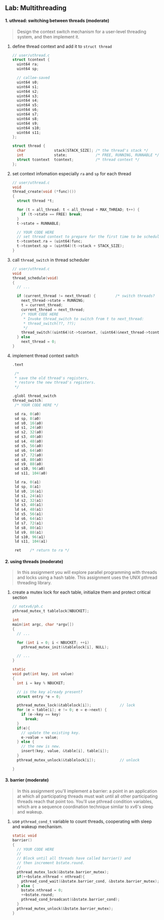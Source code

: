 ## Lab: Multithreading

#### 1. uthread: switching between threads (moderate)

> Design the context switch mechanism for a user-level threading system, and then implement it.

1. define thread context and add it to `struct thread`
   ```c
   // user/uthread.c
   struct tcontext {
     uint64 ra;
     uint64 sp;

     // callee-saved
     uint64 s0;
     uint64 s1;
     uint64 s2;
     uint64 s3;
     uint64 s4;
     uint64 s5;
     uint64 s6;
     uint64 s7;
     uint64 s8;
     uint64 s9;
     uint64 s10;
     uint64 s11;
   };

   struct thread {
     char             stack[STACK_SIZE]; /* the thread's stack */
     int              state;             /* FREE, RUNNING, RUNNABLE */
     struct tcontext  tcontext;          /* thread context */
   };
   ```

2. set context infomation especially `ra` and `sp` for each thread

   ```c
   // user/uthread.c
   void 
   thread_create(void (*func)())
   {
     struct thread *t;

     for (t = all_thread; t < all_thread + MAX_THREAD; t++) {
       if (t->state == FREE) break;
     }
     t->state = RUNNABLE;

     // YOUR CODE HERE
     // set thread context to prepare for the first time to be scheduled
     t->tcontext.ra = (uint64)func;
     t->tcontext.sp = (uint64)(t->stack + STACK_SIZE);
   }
   ```

3. call `thread_switch` in thread scheduler

   ```c
   // user/uthread.c
   void 
   thread_schedule(void)
   {
     // ...

     if (current_thread != next_thread) {         /* switch threads?  */
       next_thread->state = RUNNING;
       t = current_thread;
       current_thread = next_thread;
       /* YOUR CODE HERE
        * Invoke thread_switch to switch from t to next_thread:
        * thread_switch(??, ??);
        */
       thread_switch((uint64)&t->tcontext, (uint64)&next_thread->tcontext);
     } else
       next_thread = 0;
   }
   ```

4. implement thread context switch

   ```c
   .text

   	/*
   	* save the old thread's registers,
   	* restore the new thread's registers.
   	*/

   .globl thread_switch
   thread_switch:
   	/* YOUR CODE HERE */

   	sd ra, 0(a0)
   	sd sp, 8(a0)
   	sd s0, 16(a0)
   	sd s1, 24(a0)
   	sd s2, 32(a0)
   	sd s3, 40(a0)
   	sd s4, 48(a0)
   	sd s5, 56(a0)
   	sd s6, 64(a0)
   	sd s7, 72(a0)
   	sd s8, 80(a0)
   	sd s9, 88(a0)
   	sd s10, 96(a0)
   	sd s11, 104(a0)

   	ld ra, 0(a1)
   	ld sp, 8(a1)
   	ld s0, 16(a1)
   	ld s1, 24(a1)
   	ld s2, 32(a1)
   	ld s3, 40(a1)
   	ld s4, 48(a1)
   	ld s5, 56(a1)
   	ld s6, 64(a1)
   	ld s7, 72(a1)
   	ld s8, 80(a1)
   	ld s9, 88(a1)
   	ld s10, 96(a1)
   	ld s11, 104(a1)

   	ret    /* return to ra */
   ```

#### 2. using threads (moderate)
> In this assignment you will explore parallel programming with threads and locks using a hash table. This assignment uses the UNIX pthread threading library.

1. create a mutex lock for each table, initialize them and protect critical section

   ```c
   // notxv6/ph.c
   pthread_mutex_t tablelock[NBUCKET];

   int
   main(int argc, char *argv[])
   {
     // ...

     for (int i = 0; i < NBUCKET; ++i)
       pthread_mutex_init(&tablelock[i], NULL);

     // ...
   }

   static 
   void put(int key, int value)
   {
     int i = key % NBUCKET;

     // is the key already present?
     struct entry *e = 0;

     pthread_mutex_lock(&tablelock[i]);             // lock
     for (e = table[i]; e != 0; e = e->next) {
       if (e->key == key)
         break;
     }
     if(e){
       // update the existing key.
       e->value = value;
     } else {
       // the new is new.
       insert(key, value, &table[i], table[i]);
     }
     pthread_mutex_unlock(&tablelock[i]);           // unlock

   }
   ```

#### 3. barrier (moderate)
> In this assignment you'll implement a barrier: a point in an application at which all participating threads must wait until all other participating threads reach that point too. You'll use pthread condition variables, which are a sequence coordination technique similar to xv6's sleep and wakeup.

1. use `pthread_cond_t` variable to count threads, cooperating with sleep and wakeup mechanism.

   ```c
   static void 
   barrier()
   {
     // YOUR CODE HERE
     //
     // Block until all threads have called barrier() and
     // then increment bstate.round.
     //
     pthread_mutex_lock(&bstate.barrier_mutex);
     if(++bstate.nthread < nthread){
       pthread_cond_wait(&bstate.barrier_cond, &bstate.barrier_mutex);
     } else {
       bstate.nthread = 0;
       ++bstate.round;
       pthread_cond_broadcast(&bstate.barrier_cond);
     }
     pthread_mutex_unlock(&bstate.barrier_mutex);
   }
   ```